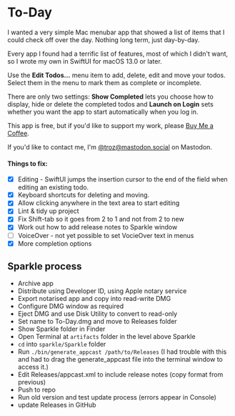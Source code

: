 #  To-Day

I wanted a very simple Mac menubar app that showed a list of items that I could check off over the day. Nothing long term, just day-by-day.

Every app I found had a terrific list of features, most of which I didn't want, so I wrote my own in SwiftUI for macOS 13.0 or later.

Use the **Edit Todos…** menu item to add, delete, edit and move your todos. Select them in the menu to mark them as complete or incomplete.

There are only two settings: **Show Completed** lets you choose how to display, hide or delete the completed todos and **Launch on Login** sets whether you want the app to start automatically when you log in.

This app is free, but if you'd like to support my work, please [Buy Me a Coffee](https://ko-fi.com/H2H3BU7SI).

If you'd like to contact me, I'm [@troz@mastodon.social](https://mastodon.social/@troz) on Mastodon.

#### Things to fix:

- [x] Editing - SwiftUI jumps the insertion cursor to the end of the field when editing an existing todo.
- [x] Keyboard shortcuts for deleting and moving.
- [x] Allow clicking anywhere in the text area to start editing
- [x] Lint & tidy up project
- [x] Fix Shift-tab so it goes from 2 to 1 and not from 2 to new
- [x] Work out how to add release notes to Sparkle window
- [ ] VoiceOver - not yet possible to set VocieOver text in menus
- [x] More completion options

## Sparkle process

- Archive app
- Distribute using Developer ID, using Apple notary service
- Export notarised app and copy into read-write DMG
- Configure DMG window as required
- Eject DMG and use Disk Utility to convert to read-only
- Set name to To-Day.dmg and move to Releases folder
- Show Sparkle folder in Finder
- Open Terminal at `artifacts` folder in the level above Sparkle
- `cd` into `sparkle/Sparkle` folder
- Run `./bin/generate_appcast /path/to/Releases` (I had trouble with this and had to drag the generate_appcast file into the terminal window to access it.)
- Edit Releases/appcast.xml to include release notes (copy format from previous)
- Push to repo
- Run old version and test update process (errors appear in Console)
- update Releases in GitHub
